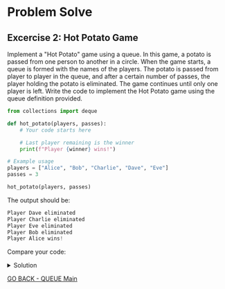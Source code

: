 # Problem Solve
## Excercise 2: Hot Potato Game
Implement a "Hot Potato" game using a queue. In this game, a potato is passed from one person to another in a circle. When the game starts, a queue is formed with the names of the players. The potato is passed from player to player in the queue, and after a certain number of passes, the player holding the potato is eliminated. The game continues until only one player is left. Write the code to implement the Hot Potato game using the queue definition provided.

````python
from collections import deque

def hot_potato(players, passes):
    # Your code starts here

    # Last player remaining is the winner
    print(f"Player {winner} wins!")

# Example usage
players = ["Alice", "Bob", "Charlie", "Dave", "Eve"]
passes = 3

hot_potato(players, passes)
````
The output should be:
````python
Player Dave eliminated
Player Charlie eliminated
Player Eve eliminated
Player Bob eliminated
Player Alice wins!
````
Compare your code:
<details markdown="1">
<summary>Solution</summary>
<br>

````python
from collections import deque

def hot_potato(players, passes):
    queue = deque(players)

    while len(queue) > 1:
        for _ in range(passes):
            # Rotate the queue to simulate passing the potato
            queue.rotate(-1)

        # Player with the potato is eliminated
        eliminated_player = queue.popleft()
        print(f"Player {eliminated_player} eliminated")

    # Last player remaining is the winner
    winner = queue[0]
    print(f"Player {winner} wins!")

# Example usage
players = ["Alice", "Bob", "Charlie", "Dave", "Eve"]
passes = 3

hot_potato(players, passes)
````
</details>

[GO BACK - QUEUE Main](1-Queue.md)